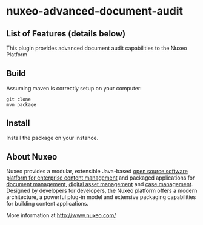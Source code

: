 nuxeo-advanced-document-audit
=============================


## List of Features (details below)

This plugin provides advanced document audit capabilities to the Nuxeo Platform

## Build

Assuming maven is correctly setup on your computer:

```
git clone 
mvn package
```

## Install

Install the package on your instance. 


## About Nuxeo

Nuxeo provides a modular, extensible Java-based [open source software platform for enterprise content management](http://www.nuxeo.com/en/products/ep) and packaged applications for [document management](http://www.nuxeo.com/en/products/document-management), [digital asset management](http://www.nuxeo.com/en/products/dam) and [case management](http://www.nuxeo.com/en/products/case-management). Designed by developers for developers, the Nuxeo platform offers a modern architecture, a powerful plug-in model and extensive packaging capabilities for building content applications.

More information at <http://www.nuxeo.com/>